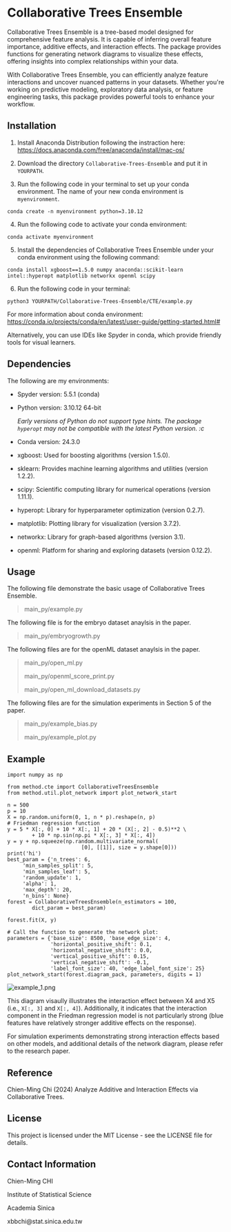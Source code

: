 # Collaborative Trees Ensemble


Collaborative Trees Ensemble is a tree-based model designed for comprehensive feature analysis. It is capable of inferring overall feature importance, additive effects, and interaction effects. The package provides functions for generating network diagrams to visualize these effects, offering insights into complex relationships within your data.

With Collaborative Trees Ensemble, you can efficiently analyze feature interactions and uncover nuanced patterns in your datasets. Whether you're working on predictive modeling, exploratory data analysis, or feature engineering tasks, this package provides powerful tools to enhance your workflow.


## Installation

1. Install Anaconda Distribution following the instraction here: <https://docs.anaconda.com/free/anaconda/install/mac-os/>

2. Download the directory `Collaborative-Trees-Ensemble` and put it in `YOURPATH`.

3. Run the following code in your terminal to set up your conda environment. The name of your new conda environment is `myenvironment`.

```conda create -n myenvironment python=3.10.12```

4. Run the following code to activate your conda environment:

```conda activate myenvironment```

5. Install the dependencies of Collaborative Trees Ensemble under your conda environment using the following command:

```conda install xgboost==1.5.0 numpy anaconda::scikit-learn intel::hyperopt matplotlib networkx openml scipy```

6. Run the following code in your terminal:

```python3 YOURPATH/Collaborative-Trees-Ensemble/CTE/example.py```

For more information about conda environment: <https://conda.io/projects/conda/en/latest/user-guide/getting-started.html#>

Alternatively, you can use IDEs like Spyder in conda, which provide friendly tools for visual learners.

## Dependencies

The following are my environments:

* Spyder version: 5.5.1 (conda)
* Python version: 3.10.12 64-bit
  
  _Early versions of Python do not support type hints. The package `hyperopt` may not be compatible with the latest Python version. :c_
  
* Conda version: 24.3.0

* xgboost: Used for boosting algorithms (version 1.5.0).
* sklearn: Provides machine learning algorithms and utilities (version 1.2.2).
* scipy: Scientific computing library for numerical operations (version 1.11.1).
* hyperopt: Library for hyperparameter optimization (version 0.2.7).
* matplotlib: Plotting library for visualization (version 3.7.2).
* networkx: Library for graph-based algorithms (version 3.1).
* openml: Platform for sharing and exploring datasets (version 0.12.2).

## Usage

The following file demonstrate the basic usage of Collaborative Trees Ensemble.

>main_py/example.py

The following file is for the embryo dataset anaylsis in the paper.

>main_py/embryogrowth.py

The following files are for the openML dataset anaylsis in the paper.

>main_py/open_ml.py
>
>main_py/openml_score_print.py
>
>main_py/open_ml_download_datasets.py

The following files are for the simulation experiments in Section 5 of the paper.

>main_py/example_bias.py
>
>main_py/example_plot.py



## Example
```
import numpy as np

from method.cte import CollaborativeTreesEnsemble 
from method.util.plot_network import plot_network_start

n = 500
p = 10
X = np.random.uniform(0, 1, n * p).reshape(n, p)
# Friedman regression function
y = 5 * X[:, 0] + 10 * X[:, 1] + 20 * (X[:, 2] - 0.5)**2 \
        + 10 * np.sin(np.pi * X[:, 3] * X[:, 4])
y = y + np.squeeze(np.random.multivariate_normal(
                        [0], [[1]], size = y.shape[0]))
print('hi')
best_param = {'n_trees': 6,
     'min_samples_split': 5,
     'min_samples_leaf': 5,
     'random_update': 1,
     'alpha': 1,
     'max_depth': 20,
     'n_bins': None}
forest = CollaborativeTreesEnsemble(n_estimators = 100,
        dict_param = best_param)

forest.fit(X, y)

# Call the function to generate the network plot:
parameters = {'base_size': 8500, 'base_edge_size': 4,
              'horizontal_positive_shift': 0.1,
              'horizontal_negative_shift': 0.0,
              'vertical_positive_shift': 0.15,
              'vertical_negative_shift': -0.1,
              'label_font_size': 40, 'edge_label_font_size': 25}
plot_network_start(forest.diagram_pack, parameters, digits = 1)
```

![example_1.png](simulated_data/results/example.png)


This diagram visaully illustrates the interaction effect between X4 and X5 (i.e., `X[:, 3]` and `X[:, 4]`). 
Additionally, it indicates that the interaction component in the Friedman regression model is not particularly strong (blue features have relatively stronger additive effects on the response).


For simulation experiments demonstrating strong interaction effects based on other models, and additional details of the network diagram, please refer to the research paper.

## Reference

Chien-Ming Chi (2024) Analyze Additive and Interaction Effects via Collaborative Trees.

## License

This project is licensed under the MIT License - see the LICENSE file for details.

## Contact Information

Chien-Ming CHI

Institute of Statistical Science

Academia Sinica

xbbchi<span>@</span>stat.sinica.edu.tw


